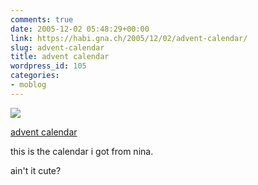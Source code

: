 ```yaml
---
comments: true
date: 2005-12-02 05:48:29+00:00
link: https://habi.gna.ch/2005/12/02/advent-calendar/
slug: advent-calendar
title: advent calendar
wordpress_id: 105
categories:
- moblog
---
```



 [![](https://static.flickr.com/35/69284464_6f87352096_m.jpg)](https://www.flickr.com/photos/habi/69284464/)
   

 
  [advent calendar](https://www.flickr.com/photos/habi/69284464/)
    

 



this is the calendar i got from nina.  
  

ain't it cute?
  

